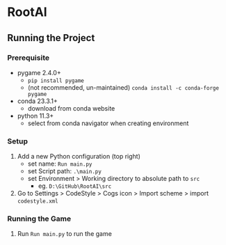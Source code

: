 # RootAI

[//]: # (Write description here)

## Running the Project

### Prerequisite

- pygame 2.4.0+
  - `pip install pygame`
  - (not recommended, un-maintained) `conda install -c conda-forge pygame`
- conda 23.3.1+
  - download from conda website
- python 11.3+
  - select from conda navigator when creating environment

### Setup

1. Add a new Python configuration (top right)
   - set name: `Run main.py`
   - set Script path: `.\main.py`
   - set Environment > Working directory to absolute path to `src`
     - eg. `D:\GitHub\RootAI\src`
2. Go to Settings > CodeStyle > Cogs icon > Import scheme > import `codestyle.xml` 

### Running the Game
1. Run `Run main.py` to run the game


